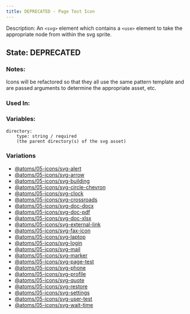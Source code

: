 ```yaml
---
title: DEPRECATED - Page Test Icon
---
```

Description: An `<svg>` element which contains a `<use>` element to take the appropriate node from within the svg sprite.

## State: DEPRECATED

### Notes:
Icons will be refactored so that they all use the same pattern template and are passed arguments to determine the appropriate asset, etc.

### Used In:

### Variables:
~~~
directory: 
    type: string / required
    (the parent directory(s) of the svg asset)
~~~

### Variations
- [@atoms/05-icons/svg-alert](/?p=atoms-svg-alert)
- [@atoms/05-icons/svg-arrow](/?p=atoms-svg-arrow)
- [@atoms/05-icons/svg-building](/?p=atoms-svg-building)
- [@atoms/05-icons/svg-circle-chevron](/?p=atoms-svg-circle-chevron)
- [@atoms/05-icons/svg-clock](/?p=atoms-svg-clock)
- [@atoms/05-icons/svg-crossroads](/?p=atoms-svg-crossroads)
- [@atoms/05-icons/svg-doc-docx](/?p=atoms-svg-doc-docx)
- [@atoms/05-icons/svg-doc-pdf](/?p=atoms-svg-doc-pdf)
- [@atoms/05-icons/svg-doc-xlsx](/?p=atoms-svg-doc-xlsx)
- [@atoms/05-icons/svg-external-link](/?p=atoms-svg-external-link)
- [@atoms/05-icons/svg-fax-icon](/?p=atoms-svg-fax-icon)
- [@atoms/05-icons/svg-laptop](/?p=atoms-svg-laptop)
- [@atoms/05-icons/svg-login](/?p=atoms-svg-login)
- [@atoms/05-icons/svg-mail](/?p=atoms-svg-mail)
- [@atoms/05-icons/svg-marker](/?p=atoms-svg-marker)
- [@atoms/05-icons/svg-page-test](/?p=atoms-svg-page-test)
- [@atoms/05-icons/svg-phone](/?p=atoms-svg-phone)
- [@atoms/05-icons/svg-profile](/?p=atoms-svg-profile)
- [@atoms/05-icons/svg-quote](/?p=atoms-svg-quote)
- [@atoms/05-icons/svg-restore](/?p=atoms-svg-restore)
- [@atoms/05-icons/svg-settings](/?p=atoms-svg-settings)
- [@atoms/05-icons/svg-user-test](/?p=atoms-svg-user-test)
- [@atoms/05-icons/svg-wait-time](/?p=atoms-svg-wait-time)

